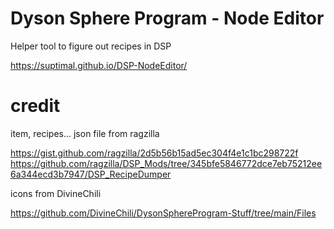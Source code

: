 Dyson Sphere Program - Node Editor
====

Helper tool to figure out recipes in DSP

https://suptimal.github.io/DSP-NodeEditor/


credit
======
item, recipes... json file from ragzilla

https://gist.github.com/ragzilla/2d5b56b15ad5ec304f4e1c1bc298722f
https://github.com/ragzilla/DSP_Mods/tree/345bfe5846772dce7eb75212ee6a344ecd3b7947/DSP_RecipeDumper

icons from DivineChili

https://github.com/DivineChili/DysonSphereProgram-Stuff/tree/main/Files

